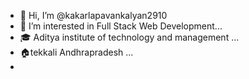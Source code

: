 - 👋 Hi, I’m @kakarlapavankalyan2910
- 👀 I’m interested in Full Stack Web Development...
- 🎓 Aditya institute of technology and management ...
-  🏠tekkali Andhrapradesh ...
- 

<!---
kakarlapavankalyan2910/kakarlapavankalyan2910 is a ✨ special ✨ repository because its `README.md` (this file) appears on your GitHub profile.
You can click the Preview link to take a look at your changes.
--->
